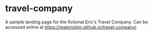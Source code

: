 # travel-company
A sample landing page for the fictional Eric's Travel Company. Can be accessed online at https://realerickim.github.io/travel-company/.
